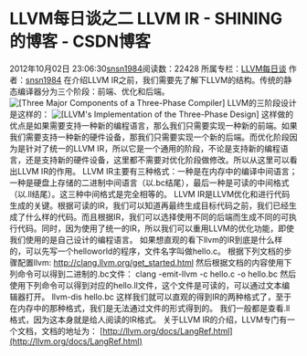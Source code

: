 # LLVM每日谈之二 LLVM IR - SHINING的博客 - CSDN博客
2012年10月02日 23:06:30[snsn1984](https://me.csdn.net/snsn1984)阅读数：22428
所属专栏：[LLVM每日谈](https://blog.csdn.net/column/details/llvm-study.html)
作者：[snsn1984](http://blog.csdn.net/snsn1984)
在介绍LLVM IR之前，我们需要先了解下LLVM的结构。传统的静态编译器分为三个阶段：前端、优化和后端。
![[Three Major Components of a Three-Phase Compiler]](https://img-my.csdn.net/uploads/201210/02/1349190533_4812.png)
LLVM的三阶段设计是这样的：
![[LLVM's Implementation of the Three-Phase Design]](https://img-my.csdn.net/uploads/201210/02/1349190617_1845.png)
这样做的优点是如果需要支持一种新的编程语言，那么我们只需要实现一种新的前端。如果我们需要支持一种新的硬件设备，那我们只需要实现一个新的后端。而优化阶段因为是针对了统一的LLVM IR，所以它是一个通用的阶段，不论是支持新的编程语言，还是支持新的硬件设备，这里都不需要对优化阶段做修改。所以从这里可以看出LLVM IR的作用。
LLVM IR主要有三种格式：一种是在内存中的编译中间语言；一种是硬盘上存储的二进制中间语言（以.bc结尾），最后一种是可读的中间格式（以.ll结尾）。这三种中间格式是完全相等的。
LLVM IR是LLVM优化和进行代码生成的关键。根据可读的IR，我们可以知道再最终生成目标代码之前，我们已经生成了什么样的代码。而且根据IR，我们可以选择使用不同的后端而生成不同的可执行代码。同时，因为使用了统一的IR，所以我们可以重用LLVM的优化功能，即使我们使用的是自己设计的编程语言。
如果想直观的看下llvm的IR到底是什么样的，可以先写一个helloworld的程序，文件名字叫做hello.c。
根据下列文档的步骤配置llvm:
http://clang.llvm.org/get_started.html
然后根据文档的内容使用下列命令可以得到二进制的.bc文件：
clang -emit-llvm -c hello.c -o hello.bc
然后使用下列命令可以得到对应的hello.ll文件，这个文件是可读的，可以通过文本编辑器打开。
llvm-dis hello.bc
这样我们就可以直观的得到IR的两种格式了，至于在内存中的那种格式，我们是无法通过文件的形式得到的。
我们一般都是查看.ll格式，因为这本身就是给人阅读的IR格式。
关于LLVM IR的介绍，LLVM专门有一个文档，文档的地址为：
[http://llvm.org/docs/LangRef.html](http://llvm.org/docs/LangRef.html)
